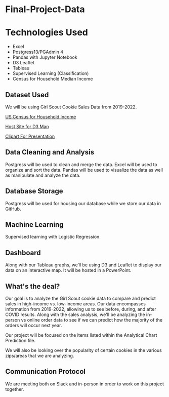 # Final-Project-Data

# Technologies Used
* Excel
* Postgress13/PGAdmin 4
* Pandas with Jupyter Notebook
* D3 Leaflet
* Tableau
* Supervised Learning (Classification)
* Census for Household Median Income

## Dataset Used
We will be using Girl Scout Cookie Sales Data from 2019-2022.

[US Census for Household Income](https://data.census.gov/cedsci/table?q=median%20income&g=0500000US37119%248600000&tid=ACSST5Y2020.S1903 "US Census for Household Income")

[Host Site for D3 Map](www.cookiefrenzy.com)

[Clipart For Presentation](https://www.littlebrowniebakers.com/clipart/)

## Data Cleaning and Analysis
Postgress will be used to clean and merge the data. Excel will be used to organize and sort the data. Pandas will be used to visualize the data as well as manipulate and analyze the data.

## Database Storage
Postgress will be used for housing our database while we store our data in GitHub.

## Machine Learning
Supervised learning with Logistic Regression.

## Dashboard
Along with our Tableau graphs, we’ll be using D3 and Leaflet to display our data on an interactive map. It will be hosted in a PowerPoint.

## What's the deal?
Our goal is to analyze the Girl Scout cookie data to compare and predict sales in high-income vs. low-income areas. Our data encompasses information from 2019-2022, allowing us to see before, during, and after COVID results. Along with the sales analysis, we'll be analyzing the in-person vs online order data to see if we can predict how the majority of the orders will occur next year.

Our project will be focused on the items listed within the Analytical Chart Prediction file.

We will also be looking over the popularity of certain cookies in the various zips/areas that we are analyzing.

## Communication Protocol
We are meeting both on Slack and in-person in order to work on this project together.
